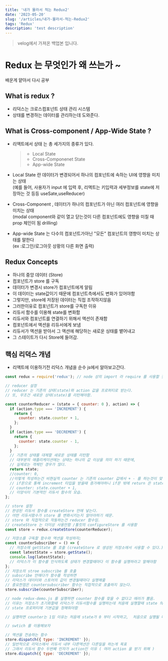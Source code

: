 ```yaml
---
title: '내가 몰라서 적는 Redux2'
date: '2023-05-20'
slug: '/articles/내가-몰라서-적는-Redux2'
tags: 'Redux'
description: 'test description'
---
```


> velog에서 가져온 백업본 입니다.

# Redux 는 무엇인가 왜 쓰는가 ~

배운게 얕아서 다시 공부

## What is redux ?

- 리덕스는 크로스컴포넌트 상태 관리 시스템
- 상태를 변경하는 데이터를 관리하는데 도와준다.

## What is Cross-component / App-Wide State ?

- 리액트에서 상태 는 총 세가지의 종류가 있다.

  > - Local State
  > - Cross-Componenet State
  > - App-wide State

- Local State 란 데이터가 변경되어서 하나의 컴포넌트에 속하는 UI에 영향을 미치는 상태  
  (예를 들어, 사용자가 input 에 입력 후, 리액트는 키입력과 세부정보를 state에 저장하는 것 등등 useSate,useReducer)
- Cross-Component , 데이터가 하나의 컴포넌트가 아닌 여러 컴포넌트에 영향을 미치는 상태  
  (modal component와 같이 열고 닫는것이 다른 컴포넌트에도 영향을 미칠 때 prop 체인이 됨 drilling)
- App-wide State 는 다수의 컴포넌트가아닌 "모든" 컴포넌트의 영향이 미치는 상태를 말한다  
  (ex :로그인/로그아웃 상황의 다른 화면 출력)

## Redux Concepts

- 하나의 중앙 데이터 (Store)
- 컴포넌트가 store 를 구독
- 데이터가 변경시 store가 컴포넌트에게 알림
- 이 데이터는 state값이기 때문에 컴포넌트측에서도 변화가 있어야함
- 그렇지만, store에 저장된 데이터는 직접 조작하지않음
- 그러한이유로 컴포넌트가 store를 구독한 이유
- 리듀서 함수를 이용해 state를 변화함
- 리듀서와 컴포넌트를 연결하기 위해서 액션이 존재함
- 컴포넌트에서 액션을 리듀서에게 보냄
- 리듀서가 액션을 받아서 그 액션에 해당하는 새로운 싱태를 뱉어내고
- 그 스테이트가 다시 Store에 들어감.

## 핵심 리덕스 개념

- 리액트에 이용하기전 리덕스 개념을 순수 js에서 알아보고간다.

```js
const redux = require('redux'); // node 상의 import 라 require 를 사용할 것

// reducer 설정
// reducer 는 기존의 상태(state)와 action 값을 프로퍼티로 받는다.
// 또, 무조건 새로운 상태(state)를 리턴해야함.

const counterReducer = (state = { counter: 0 }, action) => {
  if (action.type === 'INCREMENT') {
    return {
      counter: state.counter + 1,
    };
  }
  if (action.type === 'DECREMENT') {
    return {
      counter: state.counter - 1,
    };
  }
  // 기존의 상태를 대체할 새로운 상태를 리턴함
  // 대부분의 애플리케이션에는 상태는 하나의 값 이상을 의미 하기 때문에,
  // 실제로는 객체인 경우가 많다.
  return state;
  //counter: 0,
  //이렇게 작성하는건 비현실적 counter 는 기존의 counter 값에서 + - 를 하는것이 맞다.
  // if문으로 통해 increment 타입을 받을때 증가해야하니 if문 밖에 return 은 state를 반환해야함
  // counter: state.counter + 1,
  // 이양식이 기본적인 리듀서 함수의 모습.
};

// store 설정
// 완성된 리듀서 함수를 createStore 안에 넣는다.
// 어떤 리듀서함수가 store 를 변화시키는지 알아야하기 때문.
// store 와 직접적으로 작동하는건 reducer 함수임.
// createStore 는 더이상 사용안함 /툴킷의 configureStore 를 사용함
const store = redux.createStore(counterReducer);

// 저장소를 구독할 함수와 액션을 작성하자;
const counterSubscriber = () => {
  // 저장소에 getState 를 호출 (createStore 로 생성된 저장소에서 사용할 수 있다.)
  const latestState = store.getState();
  console.log(latestState);
  // 리덕스가 이 함수를 인식하도록 상태가 변경할때마다 이 함수를 실행하라고 말해야함
};
// 저장소의 stroe subscribe 를 호출
// subscribe 안에다가 함수를 작성하면
// 리덕스가 데이터와 스토어의 값이 변경될떄마다 실행해줆
// 중요한점은 countersubscriber 함수는 직접적으로 호출하지 않는다.
store.subscribe(counterSubscriber);

// node redux-demo.js 를 실행하면 counter 함수를 찾을 수 없다고 에러가 뿜음.
// 이유는 저장소가 초기화할때 리덕스가 리듀서함수를 실행하는데 처음에 실행할때 state 의 초기값이 없어서 에러가 뿜음
// state 프로퍼티에 기본값을 정해줘야함

// 실행하면 counter는 1임 이유는 처음에 state가 0 부터 시작하고,  처음으로 실행될 때 1이 증가함.

// swtich 를 이용해보자

// 액션을 전송하는 함수
store.dispatch({ type: 'INCREMENT' });
// 일반적으로 리덕스에서 리듀서 내부 다른액션은 다른일을 하는게 목표
// 그래서 리듀서 함수 두번째 인자가 action인 이유 ( 여러 action 을 받기 위해 )
store.dispatch({ type: 'DECREMENT' });
```
